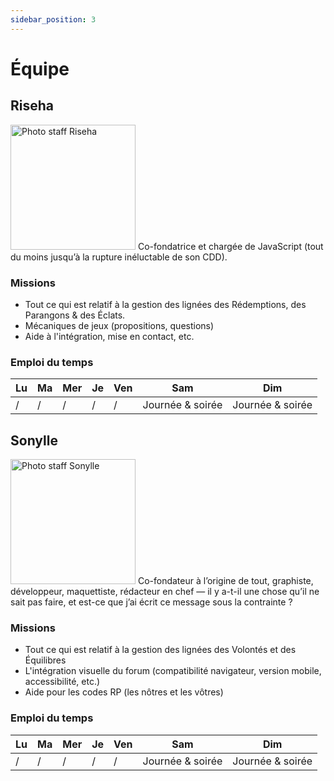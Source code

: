 ```yaml
---
sidebar_position: 3
---
```


# Équipe

## Riseha

<Columns>
  <Column className='col--3'>
<img src="/img/administratif/riseha.png" alt="Photo staff Riseha" width="200"/>
  </Column>
  <Column>
Co-fondatrice et chargée de JavaScript (tout du moins jusqu’à la rupture inéluctable de son CDD).

### Missions

- Tout ce qui est relatif à la gestion des lignées des Rédemptions, des Parangons & des Éclats.
- Mécaniques de jeux (propositions, questions)
- Aide à l'intégration, mise en contact, etc.

### Emploi du temps

| Lu  | Ma  | Mer | Je  | Ven | Sam              | Dim              |
| --- | --- | --- | --- | --- | ---------------- | ---------------- |
| /   | /   | /   | /   | /   | Journée & soirée | Journée & soirée |
  </Column>
</Columns>

## Sonylle

<Columns>
  <Column className='col--3'>
<img src="/img/administratif/son.png" alt="Photo staff Sonylle" width="200"/>
  </Column>
  <Column>
Co-fondateur à l’origine de tout, graphiste, développeur, maquettiste, rédacteur en chef — il y a-t-il une chose qu’il ne sait pas faire, et est-ce que j’ai écrit ce message sous la contrainte ?

### Missions

- Tout ce qui est relatif à la gestion des lignées des Volontés et des Équilibres
- L'intégration visuelle du forum (compatibilité navigateur, version mobile, accessibilité, etc.)
- Aide pour les codes RP (les nôtres et les vôtres)

### Emploi du temps

| Lu  | Ma  | Mer | Je  | Ven | Sam              | Dim              |
| --- | --- | --- | --- | --- | ---------------- | ---------------- |
| /   | /   | /   | /   | /   | Journée & soirée | Journée & soirée |

  </Column>
</Columns>